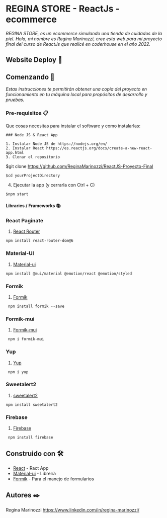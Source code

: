 # REGINA STORE - ReactJs - ecommerce

_REGINA STORE, es un ecommerce simulando una tienda de cuidados de la piel. Hola, mi nombre es Regina Marinozzi, cree esta web para mi proyecto final del curso de ReactJs que realicé en coderhouse en el año 2022._

## Website Deploy 🏁

## Comenzando 🚀

_Estas instrucciones te permitirán obtener una copia del proyecto en funcionamiento en tu máquina local para propósitos de desarrollo y pruebas._

### Pre-requisitos 📋

Que cosas necesitas para instalar el software y como instalarlas:

```
### Node JS & React App

1. Instalar Node JS de https://nodejs.org/en/
2. Instalar React https://es.reactjs.org/docs/create-a-new-react-app.html
3. Clonar el repositorio
```
$git clone https://github.com/ReginaMarinozzi/ReactJS-Proyecto-Final
```
$cd yourProjectDirectory
```
4. Ejecutar la app (y cerrarla con Ctrl + C)
```
$npm start
```

#### Libraries / Frameworks 📚

### React Paginate

1. [React Router](https://reactrouter.com/en/v6.3.0/getting-started/tutorial)
```
npm install react-router-dom@6
```
### Material-UI

1. [Material-ui](https://mui.com/)

```
npm install @mui/material @emotion/react @emotion/styled
```
### Formik

1. [Formik](https://formik.org/docs/tutorial)

```
 npm install formik --save
```
### Formik-mui

1. [Formik-mui](https://www.npmjs.com/package/formik-mui)

```
 npm i formik-mui
```
### Yup

1. [Yup](https://www.npmjs.com/package/yup)

```
 npm i yup
```
### Sweetalert2

1. [sweetalert2](https://sweetalert2.github.io/)

```
npm install sweetalert2
```
### Firebase

1. [Firebase](https://firebase.google.com/)

```
 npm install firebase
```

## Construido con 🛠️

* [React](https://es.reactjs.org/docs/create-a-new-react-app.html) - Ract App
* [Material-ui](https://mui.com/) - Librería 
* [Formik](https://formik.org/docs/tutorial) - Para el manejo de formularios

## Autores ✒️

Regina Marinozzi https://www.linkedin.com/in/regina-marinozzi/

